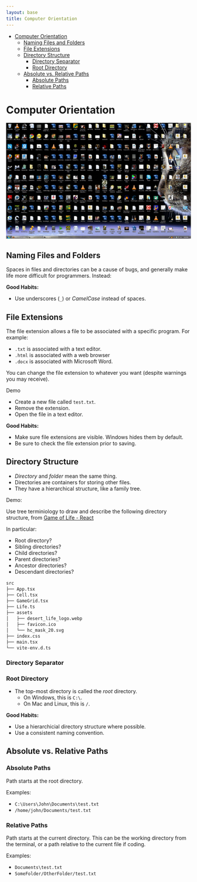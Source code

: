 ```yaml
---
layout: base
title: Computer Orientation
---
```


- [Computer Orientation](#computer-orientation)
  - [Naming Files and Folders](#naming-files-and-folders)
  - [File Extensions](#file-extensions)
  - [Directory Structure](#directory-structure)
    - [Directory Separator](#directory-separator)
    - [Root Directory](#root-directory)
  - [Absolute vs. Relative Paths](#absolute-vs-relative-paths)
    - [Absolute Paths](#absolute-paths)
    - [Relative Paths](#relative-paths)

# Computer Orientation

![Messy Desktop](images/messy_desktop.png)

## Naming Files and Folders

Spaces in files and directories can be a cause of bugs, and generally make life more difficult for programmers. Instead:

**Good Habits:**

- Use underscores (`_`) or _CamelCase_ instead of spaces.

## File Extensions

The file extension allows a file to be associated with a specific program. For example:

- `.txt` is associated with a text editor.
- `.html` is associated with a web browser
- `.docx` is associated with Microsoft Word.

You can change the file extension to whatever you want (despite warnings you may receive).

<p class="demo">Demo</p>

- Create a new file called `test.txt`.
- Remove the extension.
- Open the file in a text editor.

**Good Habits:**

- Make sure file extensions are visible. Windows hides them by default.
- Be sure to check the file extension prior to saving.

## Directory Structure

- _Directory_ and _folder_ mean the same thing.
- Directories are containers for storing other files.
- They have a hierarchical structure, like a family tree.

<p class="demo">Demo:</p>

Use tree terminiology to draw and describe the following directory structure, from [Game of Life - React](https://github.com/mpjovanovich/life_react)

In particular:

- Root directory?
- Sibling directories?
- Child directories?
- Parent directories?
- Ancestor directories?
- Descendant directories?

```
src
├── App.tsx
├── Cell.tsx
├── GameGrid.tsx
├── Life.ts
├── assets
│   ├── desert_life_logo.webp
│   ├── favicon.ico
│   └── hc_mask_20.svg
├── index.css
├── main.tsx
└── vite-env.d.ts
```

### Directory Separator

### Root Directory

- The top-most directory is called the _root_ directory.
  - On Windows, this is `C:\`.
  - On Mac and Linux, this is `/`.

**Good Habits:**

- Use a hierarchicial directory structure where possible.
- Use a consistent naming convention.

## Absolute vs. Relative Paths

### Absolute Paths

Path starts at the root directory.

Examples:

- `C:\Users\John\Documents\test.txt`
- `/home/john/Documents/test.txt`

### Relative Paths

Path starts at the current directory. This can be the working directory from the terminal, or a path relative to the current file if coding.

Examples:

- `Documents\test.txt`
- `SomeFolder/OtherFolder/test.txt`
